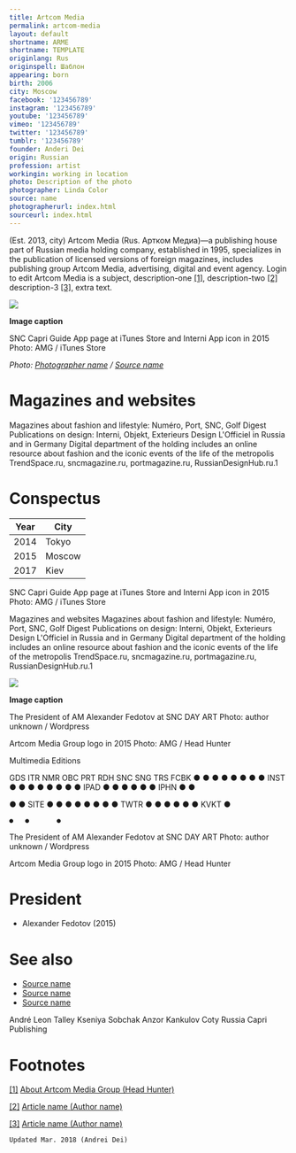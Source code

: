 ```yaml
---
title: Artcom Media
permalink: artcom-media
layout: default
shortname: ARME
shortname: TEMPLATE
originlang: Rus
originspell: Шаблон
appearing: born
birth: 2006
city: Moscow
facebook: '123456789'
instagram: '123456789'
youtube: '123456789'
vimeo: '123456789'
twitter: '123456789'
tumblr: '123456789'
founder: Anderi Dei
origin: Russian
profession: artist
workingin: working in location
photo: Description of the photo
photographer: Linda Color
source: name
photographerurl: index.html
sourceurl: index.html
---
```


(Est. 2013, city) Artcom Media (Rus. Артком Медиа)—a publishing house part of Russian media holding company, established in 1995, specializes in the publication of licensed versions of foreign magazines, includes publishing group Artcom Media, advertising, digital and event agency. Login to edit Artcom Media is a subject, description-one <span id="a1">[\[1\]](#f1)</span>, description-two <span id="a2">[\[2\]](#f2)</span> description-3 <span id="a3">[\[3\]](#f3)</span>, extra text.

![](/images/image-name.jpg)

**Image caption**

SNC Capri Guide App page at  iTunes Store and Interni App icon in 2015
Photo: AMG / iTunes Store

*Photo: [Photographer name](http://example.net/) / [Source name](http://example.net/)*

# Magazines and websites

Magazines about fashion and lifestyle:  Numéro, Port, SNC, Golf Digest
Publications on design: Interni, Objekt, Exterieurs Design
L'Officiel in Russia and in Germany
Digital department of the holding includes an online resource about fashion and the iconic events of the life of the metropolis TrendSpace.ru, sncmagazine.ru, portmagazine.ru, RussianDesignHub.ru.1

# Conspectus

|Year|City|
|----|---------|
|2014|Tokyo|
|2015|Moscow|
|2017|Kiev|





SNC Capri Guide App page at  iTunes Store and Interni App icon in 2015
Photo: AMG / iTunes Store

Magazines and websites
Magazines about fashion and lifestyle:  Numéro, Port, SNC, Golf Digest
Publications on design: Interni, Objekt, Exterieurs Design
L'Officiel in Russia and in Germany
Digital department of the holding includes an online resource about fashion and the iconic events of the life of the metropolis TrendSpace.ru, sncmagazine.ru, portmagazine.ru, RussianDesignHub.ru.1

![](/images/image-name.jpg)

**Image caption**

The President of AM Alexander Fedotov at SNC DAY ART
Photo: author unknown / Wordpress

Artcom Media Group logo in 2015
Photo: AMG / Head Hunter


Multimedia Editions


GDS	ITR	NMR	OBC	PRT	RDH	SNC	SNG	TRS
FCBK	●	 ●	●	●	●	●	●	 	●
INST	●	 ●	●	●	●	●	●	 	●
IPAD	●	●	●
●
●	 ●
IPHN
●	●


●	 ●
SITE	●	●	●	●	●	●	●	 	●
TWTR	●	●	●
 	●	●	 	●
KVKT	●


 	●	●	 	●


  The President of AM Alexander Fedotov at SNC DAY ART
  Photo: author unknown / Wordpress

  Artcom Media Group logo in 2015
  Photo: AMG / Head Hunter

# President

+ Alexander Fedotov (2015)

# See also

- [Source name](http://example.net/)
- [Source name](http://example.net/)
- [Source name](http://example.net/)

André Leon Talley
Kseniya Sobchak
Anzor Kankulov
Coty Russia
Capri Publishing

# Footnotes

[[1]](#a1) <span id="f1"></span> [About Artcom Media Group (Head Hunter)](http://example.net/article)

[[2]](#a2) <span id="f2"></span> [Article name (Author name)](http://example.net/article)

[[3]](#a3) <span id="f3"></span> [Article name (Author name)](http://example.net/article)

`Updated Mar. 2018 (Andrei Dei)`
